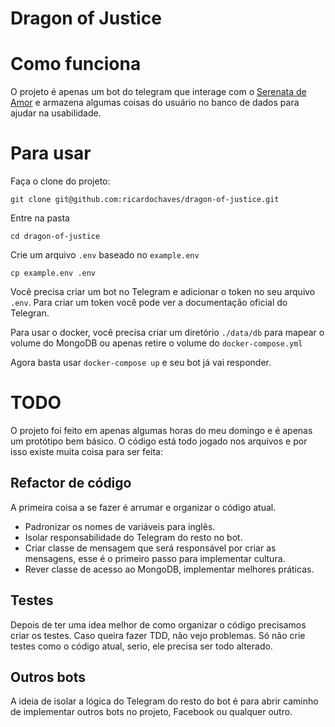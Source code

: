 # Dragon of Justice

# Como funciona

O projeto é apenas um bot do telegram que interage com o [Serenata de Amor](https://serenata.ai/) e armazena algumas coisas do usuário no banco de dados para ajudar na usabilidade.

# Para usar

Faça o clone do projeto:
```
git clone git@github.com:ricardochaves/dragon-of-justice.git
```

Entre na pasta 
```
cd dragon-of-justice
```

Crie um arquivo ```.env``` baseado no ```example.env```
```
cp example.env .env
```

Você precisa criar um bot no Telegram e adicionar o token no seu arquivo ```.env```. Para criar um token você pode ver a documentação oficial do Telegran.

Para usar o docker, você precisa criar um diretório ```./data/db``` para mapear o volume do MongoDB ou apenas retire o volume do ```docker-compose.yml```

Agora basta usar ```docker-compose up``` e seu bot já vai responder.

# TODO

O projeto foi feito em apenas algumas horas do meu domingo e é apenas um protótipo bem básico. O código está todo jogado nos arquivos e por isso existe muita coisa para ser feita:

## Refactor de código

A primeira coisa a se fazer é arrumar e organizar o código atual.

- Padronizar os nomes de variáveis para inglês.
- Isolar responsabilidade do Telegram do resto no bot.
- Criar classe de mensagem que será responsável por criar as mensagens, esse é o primeiro passo para implementar cultura.
- Rever classe de acesso ao MongoDB, implementar melhores práticas.

## Testes

Depois de ter uma idea melhor de como organizar o código precisamos criar os testes. Caso queira fazer TDD, não vejo problemas. Só não crie testes como o código atual, serio, ele precisa ser todo alterado.

## Outros bots

A ideia de isolar a lógica do Telegram do resto do bot é para abrir caminho de implementar outros bots no projeto, Facebook ou qualquer outro.
